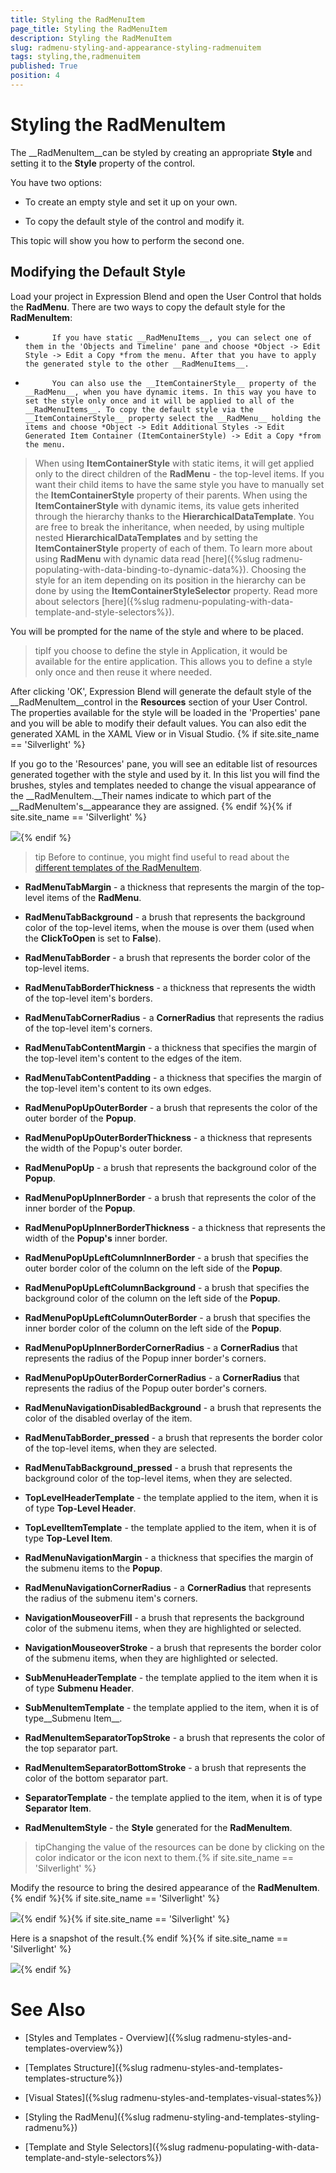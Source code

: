 ```yaml
---
title: Styling the RadMenuItem
page_title: Styling the RadMenuItem
description: Styling the RadMenuItem
slug: radmenu-styling-and-appearance-styling-radmenuitem
tags: styling,the,radmenuitem
published: True
position: 4
---
```


# Styling the RadMenuItem



The __RadMenuItem__can be styled by creating an appropriate __Style__ and setting it to the __Style__ property of the control.
      

You have two options:

* To create an empty style and set it up on your own.

* To copy the default style of the control and modify it.

This topic will show you how to perform the second one.

## Modifying the Default Style

Load your project in Expression Blend and open the User Control that holds the __RadMenu__. There are two ways to copy the default style for the __RadMenuItem__:
        

* 
            If you have static __RadMenuItems__, you can select one of them in the 'Objects and Timeline' pane and choose *Object -> Edit Style -> Edit a Copy *from the menu. After that you have to apply the generated style to the other __RadMenuItems__.
          

* 
            You can also use the __ItemContainerStyle__ property of the __RadMenu__, when you have dynamic items. In this way you have to set the style only once and it will be applied to all of the __RadMenuItems__. To copy the default style via the __ItemContainerStyle__ property select the __RadMenu__ holding the items and choose *Object -> Edit Additional Styles -> Edit Generated Item Container (ItemContainerStyle) -> Edit a Copy *from the menu.
            

>When using __ItemContainerStyle__ with static items, it will get applied only to the direct children of the __RadMenu__ - the top-level items. If you want their child items to have the same style you have to manually set the __ItemContainerStyle__ property of their parents.
                When using the __ItemContainerStyle__ with dynamic items, its value gets inherited through the hierarchy thanks to the __HierarchicalDataTemplate__. You are free to break the inheritance, when needed, by using multiple nested __HierarchicalDataTemplates__ and by setting the __ItemContainerStyle__ property of each of them. To learn more about using __RadMenu__ with dynamic data read [here]({%slug radmenu-populating-with-data-binding-to-dynamic-data%}).
                Choosing the style for an item depending on its position in the hierarchy can be done by using the __ItemContainerStyleSelector__ property. Read more about selectors [here]({%slug radmenu-populating-with-data-template-and-style-selectors%}).
                

You will be prompted for the name of the style and where to be placed. 

>tipIf you choose to define the style in Application, it would be available for the entire application. This allows you to define a style only once and then reuse it where needed.

After clicking 'OK', Expression Blend will generate the default style of the __RadMenuItem__control in the __Resources__ section of your User Control. The properties available for the style will be loaded in the 'Properties' pane and you will be able to modify their default values. You can also edit the generated XAML in the XAML View or in Visual Studio.
        {% if site.site_name == 'Silverlight' %}

If you go to the 'Resources' pane, you will see an editable list of resources generated together with the style and used by it. In this list you will find the brushes, styles and templates needed to change the visual appearance of the __RadMenuItem.__Their names indicate to which part of the __RadMenuItem's__appearance they are assigned.
          {% endif %}{% if site.site_name == 'Silverlight' %}

![](images/RadMenu_Styles_and_Templates_RadMenuItem_01.png){% endif %}

>tip
          Before to continue, you might find useful to read about the [different templates of the RadMenuItem](#RadMenuItem_Template_Structures).
        

* __RadMenuTabMargin__ - a thickness that represents the margin of the top-level items of the __RadMenu__.
          

* __RadMenuTabBackground__ - a brush that represents the background color of the top-level items, when the mouse is over them (used when the __ClickToOpen__ is set to __False__).
          

* __RadMenuTabBorder__ - a brush that represents the border color of the top-level items.
          

* __RadMenuTabBorderThickness__ - a thickness that represents the width of the top-level item's borders.
          

* __RadMenuTabCornerRadius__ - a __CornerRadius__ that represents the radius of the top-level item's corners.
          

* __RadMenuTabContentMargin__ - a thickness that specifies the margin of the top-level item's content to the edges of the item.
          

* __RadMenuTabContentPadding__ - a thickness that specifies the margin of the top-level item's content to its own edges.
          

* __RadMenuPopUpOuterBorder__ - a brush that represents the color of the outer border of the __Popup__.
          

* __RadMenuPopUpOuterBorderThickness__ - a thickness that represents the width of the Popup's outer border.
          

* __RadMenuPopUp__ - a brush that represents the background color of the __Popup__.
          

* __RadMenuPopUpInnerBorder__ - a brush that represents the color of the inner border of the __Popup__.
          

* __RadMenuPopUpInnerBorderThickness__  - a thickness that represents the width of the __Popup's__ inner border.
          

* __RadMenuPopUpLeftColumnInnerBorder__ - a brush that specifies the outer border color of the column on the left side of the __Popup__.
          

* __RadMenuPopUpLeftColumnBackground__ - a brush that specifies the background color of the column on the left side of the __Popup__.
          

* __RadMenuPopUpLeftColumnOuterBorder__ - a brush that specifies the inner border color of the column on the left side of the __Popup__.
          

* __RadMenuPopUpInnerBorderCornerRadius__ - a __CornerRadius__ that represents the radius of the Popup inner border's corners.
          

* __RadMenuPopUpOuterBorderCornerRadius__ - a __CornerRadius__ that represents the radius of the Popup outer border's corners.
          

* __RadMenuNavigationDisabledBackground__ - a brush that represents the color of the disabled overlay of the item.
          

* __RadMenuTabBorder_pressed__ - a brush that represents the border color of the top-level items, when they are selected.
          

* __RadMenuTabBackground_pressed__ - a brush that represents the background color of the top-level items, when they are selected.
          

* __TopLevelHeaderTemplate__ - the template applied to the item, when it is of type __Top-Level Header__.
          

* __TopLevelItemTemplate__ - the template applied to the item, when it is of type __Top-Level Item__.
          

* __RadMenuNavigationMargin__ - a thickness that specifies the margin of the submenu items to the __Popup__.
          

* __RadMenuNavigationCornerRadius__ - a __CornerRadius__ that represents the radius of the submenu item's corners.
          

* __NavigationMouseoverFill__ - a brush that represents the background color of the submenu items, when they are highlighted or selected.
          

* __NavigationMouseoverStroke__ - a brush that represents the border color of the submenu items, when they are highlighted or selected.
          

* __SubMenuHeaderTemplate__ - the template applied to the item when it is of type __Submenu Header__.
          

* __SubMenuItemTemplate__ - the template applied to the item, when it is of type__Submenu Item__.
          

* __RadMenuItemSeparatorTopStroke__ - a brush that represents the color of the top separator part.
          

* __RadMenuItemSeparatorBottomStroke__ - a brush that represents the color of the bottom separator part.
          

* __SeparatorTemplate__ - the template applied to the item, when it is of type __Separator Item__.
          

* __RadMenuItemStyle__ - the __Style__ generated for the __RadMenuItem__.
          

>tipChanging the value of the resources can be done by clicking on the color indicator or the icon next to them.{% if site.site_name == 'Silverlight' %}

Modify the resource to bring the desired appearance of the __RadMenuItem__.
          {% endif %}{% if site.site_name == 'Silverlight' %}

![](images/RadMenu_Styles_and_Templates_RadMenuItem_02.png){% endif %}{% if site.site_name == 'Silverlight' %}

Here is a snapshot of the result.{% endif %}{% if site.site_name == 'Silverlight' %}

![](images/RadMenu_Styles_and_Templates_RadMenuItem_03.png){% endif %}

# See Also

 * [Styles and Templates - Overview]({%slug radmenu-styles-and-templates-overview%})

 * [Templates Structure]({%slug radmenu-styles-and-templates-templates-structure%})

 * [Visual States]({%slug radmenu-styles-and-templates-visual-states%})

 * [Styling the RadMenu]({%slug radmenu-styling-and-templates-styling-radmenu%})

 * [Template and Style Selectors]({%slug radmenu-populating-with-data-template-and-style-selectors%})

